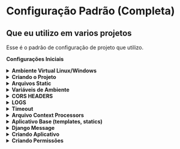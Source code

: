 # Configuração Padrão (Completa)
## Que eu utilizo em varios projetos

Esse é o padrão de configuração de projeto que utilizo.

**Configurações Iniciais**

<details><summary><b>Ambiente Virtual Linux/Windows</b></summary>

- **Ambiente Virtual Linux/Windows**


    Lembrando… Precisa ter Python instalado no seu ambiente.

    **Criar o ambiente virtual Linux/Windows**

    ```python
    ## Windows
    python -m venv .venv
    source .venv/Scripts/activate # Ativar ambiente
    
    ## Linux 
    ## Caso não tenha virtualenv. "pip install virtualenv"
    virtualenv .venv
    source .venv/bin/activate # Ativar ambiente
    ```

    Instalar os seguintes pacotes.

    ```python
    pip install django
    pip install pillow
    ```

    Para criar o arquivo *requirements.txt*

    ```python
    pip freeze > requirements.txt
    ```

</details>

<details><summary><b>Criando o Projeto</b></summary>

- **Criando o Projeto**

    ## **Criando o projeto**

    “core” é nome do seu projeto e quando colocamos um “.” depois do nome do projeto significa que é para criar os arquivos na raiz da pasta. Assim não cria subpasta do projeto.

    ```python
    django-admin startproject core .
    ```

    **Testar a aplicação**

    ```python
    python manage.py runserver
    ```

</details>

<details><summary><b>Arquivos Static</b></summary>

- **Arquivos Static**

    ## **Vamos configurar nossos arquivos** *static*

    ```python
    import os 
    
    # base_dir config
    BASE_DIR = os.path.dirname(os.path.dirname(os.path.abspath(__file__)))
    TEMPLATE_DIR = os.path.join(BASE_DIR,'templates')
    STATIC_DIR=os.path.join(BASE_DIR,'static')
    
    # Database
    DATABASES = {
        'default': {
            'ENGINE': 'django.db.backends.sqlite3',
            'NAME': os.path.join(BASE_DIR, 'db.sqlite3'), 
        }
    }
    
    STATIC_ROOT = os.path.join(BASE_DIR,'static')
    STATIC_URL = '/static/' 
    
    MEDIA_ROOT=os.path.join(BASE_DIR,'media')
    MEDIA_URL = '/media/'
    
    # Internationalization
    # Se quiser deixar em PT BR
    LANGUAGE_CODE = 'pt-br'
    TIME_ZONE = 'America/Sao_Paulo'
    USE_I18N = True
    USE_L10N = True
    USE_TZ = True
    ```

    *myapp*/*urls.py*

    ```python
    from django.contrib import admin
    from django.conf import settings
    from django.conf.urls.static import static
    from django.urls import path
    
    urlpatterns = [
        path('admin/', admin.site.urls),
    ]
    
    urlpatterns += static(settings.STATIC_URL, document_root=settings.STATIC_ROOT) # Adicionar Isto
    urlpatterns += static(settings.MEDIA_URL, document_root=settings.MEDIA_ROOT) # Adicionar Isto
    ```

</details>

<details><summary><b>Variáveis de Ambiente</b></summary>

- **Variáveis de Ambiente**


    Para configurar variáveis de ambiente vamos utilizar biblioteca ***python-dotenv.** Existem outras concorrentes, mas eu gosto de usar o python-dotenv.*

    **Alternativas:**

    - [Honcho](https://github.com/nickstenning/honcho)
    - [django-dotenv](https://github.com/jpadilla/django-dotenv)
    - [django-environ](https://github.com/joke2k/django-environ)
    - [django-environ-2](https://github.com/sergeyklay/django-environ-2)
    - [django-configuration](https://github.com/jezdez/django-configurations)
    - [dump-env](https://github.com/sobolevn/dump-env)
    - [environs](https://github.com/sloria/environs)
    - [dynaconf](https://github.com/rochacbruno/dynaconf)
    - [parse_it](https://github.com/naorlivne/parse_it)

    Link: [https://pypi.org/project/python-dotenv/](https://pypi.org/project/python-dotenv/)

    “*Python-dotenv lê pares chave-valor de um `.env`arquivo e pode defini-los como variáveis de ambiente. Ajuda no desenvolvimento de aplicações seguindo os princípios dos [12 fatores](http://12factor.net/)”*

    Da uma olhada nos 12 fatores é interessante.

    Vamos lá. Primeiramente vamos instalar essa biblioteca na aplicação.

    **`pip install python-dotenv`**

    Feito isso vamos criar um arquivo chamado **“.env”**.

    Nesse arquivo vamos colocar as variáveis importantes como ***senha do banco de dados, secret_key do django, api_key, chave cloud*** tudo que tem credenciais.

    Exemplo:

    ```python
    ## Não precisa colocar "" aspas
    SECRET_KEY=django-insecure-q(ge$586x7o9n)3w+6d_^t(m!ib&9%_m8&6@=m=sy@^7qf)#*_
    DEBUG=True
    SUPER_USER=ADMIN
    EMAIL=leticiateste@gmail.com
    
    NAME_DB=db.sqlite3
    USER_DB=root
    PASSWORD_DB=
    HOST_DB=localhost
    PORT_DB=3306
    
    EMAIL_HOST = 'smtp.office365.com' 
    EMAIL_HOST_USER = 'email@hotmail.com' 
    EMAIL_HOST_PASSWORD = 'sua senha' 
    EMAIL_PORT = 587 
    EMAIL_USE_TLS = True 
    DEFAULT_FROM_EMAIL = 'email@hotmail.com'
    SERVER_EMAIL = DEFAULT_FROM_EMAIL
    ```

    Sempre envio um arquivo exemplo **(sem as informações reais)** como esse exemplo “**_env**” no *commit*. Assim quando eu abaixo o repositório eu preencho somente as informações e renomeio o arquivo para “.**env**”. Lembrando o arquivo “.**env**” não vai nos *commits*. Essa informação deve estar no .*gitignore*. Caso for um servidor real ai você cria esse arquivo no servidor.  

    Feito isso pessoal. Vamos configurar no **core/settings.py**

    É assim que chamamos as variáveis.

    ```python
    # importar a biblioteca
    from dotenv import load_dotenv
    
    # adicionar essa tag para que nosso projeto encontre o .env
    load_dotenv(os.path.join(BASE_DIR, ".env"))
    
    # chamar as variaveis assim
    SECRET_KEY = os.getenv("SECRET_KEY")
    
    DEBUG = os.getenv('DEBUG')
    
    DATABASES = {
      'default': {
          'ENGINE': 'django.db.backends.sqlite3',
          'NAME': os.path.join(BASE_DIR, os.getenv('NAME_DB')),
    			#'USER':os.getenv('USER_DB')
    			#'PASSWORD': os.getenv('PASSWORD_DB')
    			#'HOST':os.getenv('HOST_DB')
    			#'PORT':os.getenv('PORT_DB')
    
    	}
    }
    
    # Se tiver configuração de email
    EMAIL_HOST = os.getenv('EMAIL_HOST')
    EMAIL_HOST_USER = os.getenv('EMAIL_HOST_USER')
    EMAIL_HOST_PASSWORD = os.getenv('EMAIL_HOST_PASSWORD') 
    EMAIL_PORT = os.getenv('EMAIL_PORT') 
    EMAIL_USE_TLS = os.getenv('EMAIL_USE_TLS') 
    DEFAULT_FROM_EMAIL = os.getenv('DEFAULT_FROM_EMAIL')
    SERVER_EMAIL = DEFAULT_FROM_EMAIL
    
    ```

</details>

<details><summary><b>CORS HEADERS</b></summary>

- **CORS HEADERS**

    Para configurar os Cors Headers precisamos instalar uma biblioteca.

    [https://pypi.org/project/django-cors-headers/](https://pypi.org/project/django-cors-headers/)

    *“Adicionar cabeçalhos CORS permite que seus recursos sejam acessados em outros domínios. É importante que você entenda as implicações antes de adicionar os cabeçalhos, pois você pode estar abrindo involuntariamente os dados privados do seu site para outras pessoas.”*

    Instalar a Biblioteca na nossa aplicação

    **`pip install django-cors-headers`**

    ```python
    from corsheaders.defaults import default_headers
    ```

    ```python
    # Adicionar no settings.py
    INSTALLED_APPS = [
        ...,
        "corsheaders",
        ...,
    ]
    ```

    ```
    MIDDLEWARE = [
        ...,
        "corsheaders.middleware.CorsMiddleware",
    		"django.middleware.common.CommonMiddleware",
        ...,
    ]
    ```

    ```python
    ALLOWED_HOSTS = [ 
    		'localhost', 
    		'127.0.0.1',  
    ]
    
    CORS_ALLOW_HEADERS = list(default_headers) + [
        	'X-Register',
    ]
    
    # CORS Config
    CORS_ORIGIN_ALLOW_ALL = True
    CORS_ALLOW_CREDENTIALS = False
    ```

    SSL and Cookies Vamos deixar configurado tambem. No final do video vamos fazer deploy.
    doc: [https://docs.djangoproject.com/en/4.1/ref/settings/](https://docs.djangoproject.com/en/4.1/ref/settings/)

    ```python
    if not DEBUG:
    	SECURE_SSL_REDIRECT = True
    	ADMINS = [(os.getenv('SUPER_USER'), os.getenv('EMAIL'))]
    	SESSION_COOKIE_SECURE = True
    	CSRF_COOKIE_SECURE = True
    ```

</details>

<details><summary><b>LOGS</b></summary>

- **LOGS**


    Vamos configurar os Logs.

    Precisamos Instalar essa biblioteca.

    Documentação: [https://pypi.org/project/django-requestlogs/](https://pypi.org/project/django-requestlogs/)

    **`pip install django-requestlogs`**

    Adicionar no ***core/settings.py***

    ```
    MIDDLEWARE = [
        ...
        'requestlogs.middleware.RequestLogsMiddleware',
    ]
    ```

    ```
    REST_FRAMEWORK={
        ...
        'EXCEPTION_HANDLER': 'requestlogs.views.exception_handler',
    }
    ```

    Documentação: [https://docs.djangoproject.com/en/4.1/topics/logging/#topic-logging-parts-loggers](https://docs.djangoproject.com/en/4.1/topics/logging/#topic-logging-parts-loggers)

    ```python
    # Logs
    LOGGING = {
        'version': 1,
        'disable_existing_loggers': False,
        'handlers': {
            'requestlogs_to_file': {
                'level': 'INFO',
                'class': 'logging.FileHandler',
                'filename': 'info.log',
            },
        },
        'loggers': {
            'requestlogs': {
                'handlers': ['requestlogs_to_file'],
                'level': 'INFO',
                'propagate': False,
            },
        },
    }
    
    REQUESTLOGS = {
        'SECRETS': ['password', 'token'],
        'METHODS': ('PUT', 'PATCH', 'POST', 'DELETE'),
    }
    ```

</details>

<details><summary><b>Timeout</b></summary>

- **Timeout**

    Vamos utilizar a biblioteca D**jango Session Timeout:**

    doc: [https://pypi.org/project/django-session-timeout/](https://pypi.org/project/django-session-timeout/)

    Instalar Biblioteca.

    **`pip install django-session-timeout`**

    ```python
    MIDDLEWARE_CLASSES = [
        # ...
        'django.contrib.sessions.middleware.SessionMiddleware',
        'django_session_timeout.middleware.SessionTimeoutMiddleware',
        # ...
    ]
    ```

    ```python
    # timeout tempo de inatividate no sistema
    SESSION_EXPIRE_SECONDS = 1800 
    SESSION_EXPIRE_AFTER_LAST_ACTIVITY = True
    #SESSION_EXPIRE_AFTER_LAST_ACTIVITY_GRACE_PERIOD = 60  
    SESSION_TIMEOUT_REDIRECT = 'http://localhost:8000/'
    ```

    ```python
    LOGIN_URL = 'login'
    LOGIN_REDIRECT_URL = '/'
    LOGOUT_REDIRECT_URL = '/'
    ```
</details>

<details><summary><b>Arquivo Context Processors</b></summary>

- **Arquivo Context Processors**


    Essa configuração permite criar um contexto Global no seu projeto. Assim você pode chamar esse contexto em qualquer aplicativo do seu projeto.

    Primeiro criar um arquivo ***context_processors.py*** na pasta do seu projeto.

    ```python
    # from myapp import models
    
    def context_social(request):
        return {'social': 'Exibir este contexto em qualquer lugar!'}
    ```

    Ai precisamos registar as funções aqui.

    ```python
    TEMPLATES = [
        {
            'BACKEND': 'django.template.backends.django.DjangoTemplates',
            'DIRS': [],
            'APP_DIRS': True,
            'OPTIONS': {
                'context_processors': [
                    'django.template.context_processors.debug',
                    'django.template.context_processors.request',
                    'django.contrib.auth.context_processors.auth',
                    'django.contrib.messages.context_processors.messages',
                    # Apps
                    'core.context_processors.context_social', 
                ],
            },
        },
    ]
    ```

    Feito essa configuração o contexto “social” se torna Global no seu projeto. Assim você pode chamado em qualquer aplicativo do seu projeto.
</details>

<details><summary><b>Aplicativo Base (templates, statics)</b></summary>

- **Aplicativo Base (templates, statics)**


    **Vamos criar nosso aplicativo base no Django.**

    Aplicação *base* vamos deixar os arquivos base que é utilizado no projeto inteiro. Como templates e arquivos statics como css, js e até images estáticas.

    ```python
    python manage.py startapp base
    ```

    Agora precisamos registrar nossa aplicação no *INSTALLED_APPS* localizado em *settings.py*.

    Apos criar app base pode criar as pastas nessa estrutura.

    1- pasta ***“templates”*** dentro dela colocar **base.html** (vazia por enquanto)

    2 - pasta ***“static”*** dentro dela criar pastas **css, image, js.** Cria os arquivos, style.css e javascript.js.

    ## Template Base

    1 - No arquivo ***base.html*** colocar esse template.

    É aqui que vamos renderizar nosso conteúdo. Para não ter que repetir esse template em todas as paginas que criarmos, então fazemos um base e utilizamos *extends* para usar nos outros templates.

    *base/templates/base.html*

    ```python
    {% load static %}
    <!DOCTYPE html>
    <html lang="en">
    <head>
    	<meta charset="UTF-8">
    	<meta http-equiv="X-UA-Compatible" content="IE=edge">
    	<meta name="viewport" content="width=device-width, initial-scale=1.0">
    	<title>{% block title %}{% endblock %}</title>
    	
    	<!-- CSS -->
    	<link href="https://cdn.jsdelivr.net/npm/bootstrap@5.2.3/dist/css/bootstrap.min.css" rel="stylesheet" integrity="sha384-rbsA2VBKQhggwzxH7pPCaAqO46MgnOM80zW1RWuH61DGLwZJEdK2Kadq2F9CUG65" crossorigin="anonymous">
    	
    	<link rel="stylesheet" href="{% static 'css/style.css' %}">
    	
    </head>
    <body>  
    	
    	{% block content %}
    	
    	{% endblock %} 
     
    	<!-- JS-->
    	<script src="https://cdn.jsdelivr.net/npm/bootstrap@5.2.3/dist/js/bootstrap.bundle.min.js" integrity="sha384-kenU1KFdBIe4zVF0s0G1M5b4hcpxyD9F7jL+jjXkk+Q2h455rYXK/7HAuoJl+0I4" crossorigin="anonymous"></script>
    	<script src="{% static 'js/scripts.js' %}"></script>
    </body>
    </html>
    ```
</details>

<details><summary><b>Django Message</b></summary>

- **Django Message**


    **Configura mensagem.**

    Documentação: [https://docs.djangoproject.com/en/4.1/ref/contrib/messages/](https://docs.djangoproject.com/en/4.1/ref/contrib/messages/)

    Nossa biblioteca tem essas configurações de mensagens ativas. Que funciona perfeitamente, mas precisamos renderizar isso no *frontend*. Como estamos utilizando *bootstrap* precisamos adicionar essa configuração no *settings.py* do seu projeto. Adicionando essa configuração as mensagens de alerta aparecerá com as classes do bootstrap.

    ***core/settings.py***

    ```python
    # --- Messages --- #
    from django.contrib.messages import constants
    
    MESSAGE_TAGS = {
    	constants.ERROR: 'alert-danger',
    	constants.WARNING: 'alert-warning',
    	constants.DEBUG: 'alert-info',
    	constants.SUCCESS: 'alert-success',
    	constants.INFO: 'alert-info',
    }
    ```

    ***base/templates/message.html***

    ```python
    {% if messages %}
    <div class="messages">
        {% for message in messages %}
        <div {% if message.tags %} class="alert {{ message.tags }}"{% endif %} role="alert">{{ message }}</div>
        {% endfor %}
    </div>
    {% endif %}
    ```

    Adiciona na base

    ```python
    <body> 
    	{% include 'message.html' %} ## adiciona isso.
    	{% block content %}
    	{% endblock %} 
    </body>
    ```

</details>

<details><summary><b>Criando Aplicativo</b></summary>

- **Criando Aplicativo**

    **Vamos criar nosso aplicativo no Django.**

    Para criar a aplicação no Django rode comando abaixo. “myapp” é nome do seu **Aplicativo**.

    ```python
    python manage.py startapp myapp
    ```

    Agora precisamos registrar nossa aplicação no *INSTALLED_APPS* localizado em *settings.py*.

    *myapp*/*templates*/*index.html*

    ```html
    {% extends 'base.html' %}
    {% block title %}Pagina 1{% endblock %}
    {% block content %}
    	<h1>Pagina 1</h1>
    	<p>Testando o context Global</p>
    	<p>{{social}}</p>
    {% endblock %}
    ```

    *myapp*/*views.py*

    ```python
    from django.shortcuts import render
    
    # Create your views here.
    def index(request):
        return render(request, 'index.html')
    ```

    criar arquivo *myapp*/*urls.py*

    ```python
    from django.urls import path 
    from myapp import views
    
    urlpatterns = [
        path('', views.index, name='index'), 
    ]
    ```

    urls.py do projeto. ***core/urls.py***

    ```python
    from django.contrib import admin
    from django.urls import path, include # adicionar include
    from django.conf import settings
    from django.conf.urls.static import static 
    
    urlpatterns = [
        path('admin/', admin.site.urls),
        path('', include('myapp.urls')), # url do app
    ]
    urlpatterns += static(settings.STATIC_URL, document_root=settings.STATIC_ROOT) # Adicionar Isto
    urlpatterns += static(settings.MEDIA_URL, document_root=settings.MEDIA_ROOT) # Adicionar Isto
    ```

    Rodar o projeto para ver como está.

    ```python
    python manage.py makemigrations && python manage.py migrate
    python manage.py runserver
    ```

</details>

<details>

<summary><b>Criando Permissões</b></summary>

- **Criando Permissões**

    **Vamos configurar nossas permissões dos usuários**

    Para implementar o role_permissions no seu projeto Django e permitir a gestão de permissões através do painel de administração, você pode seguir os passos abaixo:

    **Instalando a Biblioteca**

    ```python
    pip install django-role-permissions
    ```

    **Configurar o settings.py**

    Adicione rolepermissions ao seu arquivo settings.py na lista de INSTALLED_APPS:

    ```python
    INSTALLED_APPS = [
    ...
    'rolepermissions',
    ...
    ]
    ```

    Configure também o módulo:

    ```python
    ROLEPERMISSIONS_MODULE = 'core.roles'  # Caminho para o módulo onde as roles são definidas
    ```

    **Defina as Permissões**

    Crie um arquivo permissions.py dentro do app core e defina suas permissões:

    ```python
    # core/permissions.py

    CONSULTAR_ITEM = 'consultar_item'
    CRIAR_PEDIDO = 'criar_pedido'
    ```

    **Definir as Roles**

    Crie um arquivo roles.py dentro do app core e defina suas roles:

    ```python
    # core/roles.py

    from rolepermissions.roles import AbstractUserRole
    from core.permissions import CONSULTAR_ITEM, CRIAR_PEDIDO

    class Usuario(AbstractUserRole):
        available_permissions = {
            CONSULTAR_ITEM: True,
        }

    class Cliente(AbstractUserRole):
        available_permissions = {
            CONSULTAR_ITEM: True,
            CRIAR_PEDIDO: True,
        }
    ```

    **Sincronizar as Permissões**

    Você precisa sincronizar as permissões definidas no role_permissions com o banco de dados. Execute o comando a seguir:

    ```bash
    python manage.py sync_roles
    ```

    
</details>
